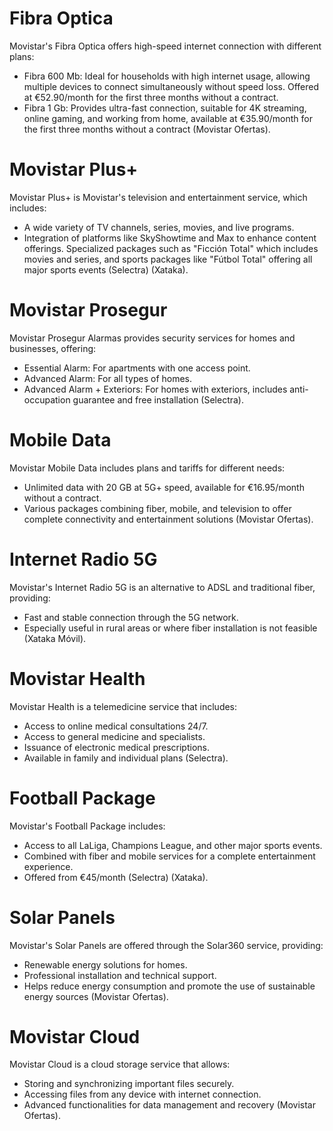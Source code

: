 # Fibra Optica

Movistar's Fibra Optica offers high-speed internet connection with different plans:
- Fibra 600 Mb: Ideal for households with high internet usage, allowing multiple devices to connect simultaneously without speed loss. Offered at €52.90/month for the first three months without a contract.
- Fibra 1 Gb: Provides ultra-fast connection, suitable for 4K streaming, online gaming, and working from home, available at €35.90/month for the first three months without a contract​ (Movistar Ofertas)​.

# Movistar Plus+

Movistar Plus+ is Movistar's television and entertainment service, which includes:
- A wide variety of TV channels, series, movies, and live programs.
- Integration of platforms like SkyShowtime and Max to enhance content offerings.
    Specialized packages such as "Ficción Total" which includes movies and series, and sports packages like "Fútbol Total" offering all major sports events​ (Selectra)​​ (Xataka)​.

# Movistar Prosegur

Movistar Prosegur Alarmas provides security services for homes and businesses, offering:
- Essential Alarm: For apartments with one access point.
- Advanced Alarm: For all types of homes.
- Advanced Alarm + Exteriors: For homes with exteriors, includes anti-occupation guarantee and free installation​ (Selectra)​.

# Mobile Data

Movistar Mobile Data includes plans and tariffs for different needs:
- Unlimited data with 20 GB at 5G+ speed, available for €16.95/month without a contract.
- Various packages combining fiber, mobile, and television to offer complete connectivity and entertainment solutions​ (Movistar Ofertas)​.

# Internet Radio 5G

Movistar's Internet Radio 5G is an alternative to ADSL and traditional fiber, providing:
- Fast and stable connection through the 5G network.
- Especially useful in rural areas or where fiber installation is not feasible​ (Xataka Móvil)​.

# Movistar Health

Movistar Health is a telemedicine service that includes:
- Access to online medical consultations 24/7.
- Access to general medicine and specialists.
- Issuance of electronic medical prescriptions.
- Available in family and individual plans​ (Selectra)​.

# Football Package

Movistar's Football Package includes:
- Access to all LaLiga, Champions League, and other major sports events.
- Combined with fiber and mobile services for a complete entertainment experience.
- Offered from €45/month​ (Selectra)​​ (Xataka)​.

# Solar Panels

Movistar's Solar Panels are offered through the Solar360 service, providing:
- Renewable energy solutions for homes.
- Professional installation and technical support.
- Helps reduce energy consumption and promote the use of sustainable energy sources​ (Movistar Ofertas)​.

# Movistar Cloud

Movistar Cloud is a cloud storage service that allows:
- Storing and synchronizing important files securely.
- Accessing files from any device with internet connection.
- Advanced functionalities for data management and recovery​ (Movistar Ofertas)​.
